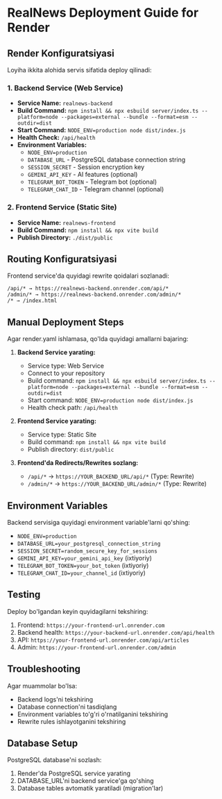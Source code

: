 # RealNews Deployment Guide for Render

## Render Konfiguratsiyasi

Loyiha ikkita alohida servis sifatida deploy qilinadi:

### 1. Backend Service (Web Service)
- **Service Name:** `realnews-backend`
- **Build Command:** `npm install && npx esbuild server/index.ts --platform=node --packages=external --bundle --format=esm --outdir=dist`
- **Start Command:** `NODE_ENV=production node dist/index.js`
- **Health Check:** `/api/health`
- **Environment Variables:**
  - `NODE_ENV=production`
  - `DATABASE_URL` - PostgreSQL database connection string
  - `SESSION_SECRET` - Session encryption key
  - `GEMINI_API_KEY` - AI features (optional)
  - `TELEGRAM_BOT_TOKEN` - Telegram bot (optional)
  - `TELEGRAM_CHAT_ID` - Telegram channel (optional)

### 2. Frontend Service (Static Site)
- **Service Name:** `realnews-frontend`
- **Build Command:** `npm install && npx vite build`
- **Publish Directory:** `./dist/public`

## Routing Konfiguratsiyasi

Frontend service'da quyidagi rewrite qoidalari sozlanadi:

```
/api/* → https://realnews-backend.onrender.com/api/*
/admin/* → https://realnews-backend.onrender.com/admin/*
/* → /index.html
```

## Manual Deployment Steps

Agar render.yaml ishlamasa, qo'lda quyidagi amallarni bajaring:

1. **Backend Service yarating:**
   - Service type: Web Service
   - Connect to your repository
   - Build command: `npm install && npx esbuild server/index.ts --platform=node --packages=external --bundle --format=esm --outdir=dist`
   - Start command: `NODE_ENV=production node dist/index.js`
   - Health check path: `/api/health`

2. **Frontend Service yarating:**
   - Service type: Static Site
   - Build command: `npm install && npx vite build`
   - Publish directory: `dist/public`

3. **Frontend'da Redirects/Rewrites sozlang:**
   - `/api/*` → `https://YOUR_BACKEND_URL/api/*` (Type: Rewrite)
   - `/admin/*` → `https://YOUR_BACKEND_URL/admin/*` (Type: Rewrite)

## Environment Variables

Backend servisiga quyidagi environment variable'larni qo'shing:

- `NODE_ENV=production`
- `DATABASE_URL=your_postgresql_connection_string`
- `SESSION_SECRET=random_secure_key_for_sessions`
- `GEMINI_API_KEY=your_gemini_api_key` (ixtiyoriy)
- `TELEGRAM_BOT_TOKEN=your_bot_token` (ixtiyoriy)
- `TELEGRAM_CHAT_ID=your_channel_id` (ixtiyoriy)

## Testing

Deploy bo'lgandan keyin quyidagilarni tekshiring:

1. Frontend: `https://your-frontend-url.onrender.com`
2. Backend health: `https://your-backend-url.onrender.com/api/health`
3. API: `https://your-frontend-url.onrender.com/api/articles`
4. Admin: `https://your-frontend-url.onrender.com/admin`

## Troubleshooting

Agar muammolar bo'lsa:
- Backend logs'ni tekshiring
- Database connection'ni tasdiqlang
- Environment variables to'g'ri o'rnatilganini tekshiring
- Rewrite rules ishlayotganini tekshiring

## Database Setup

PostgreSQL database'ni sozlash:
1. Render'da PostgreSQL service yarating
2. DATABASE_URL'ni backend service'ga qo'shing
3. Database tables avtomatik yaratiladi (migration'lar)